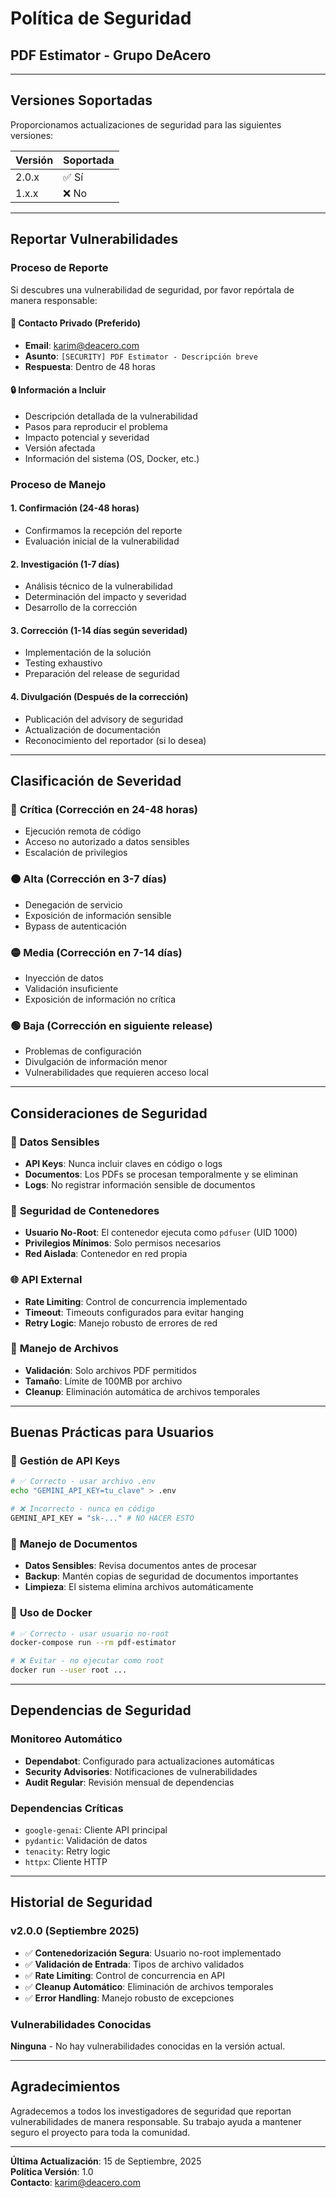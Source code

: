 # Política de Seguridad
## PDF Estimator - Grupo DeAcero

---

## Versiones Soportadas

Proporcionamos actualizaciones de seguridad para las siguientes versiones:

| Versión | Soportada |
|---------|-----------|
| 2.0.x   | ✅ Sí     |
| 1.x.x   | ❌ No     |

---

## Reportar Vulnerabilidades

### Proceso de Reporte

Si descubres una vulnerabilidad de seguridad, por favor repórtala de manera responsable:

#### 📧 **Contacto Privado** (Preferido)
- **Email**: karim@deacero.com
- **Asunto**: `[SECURITY] PDF Estimator - Descripción breve`
- **Respuesta**: Dentro de 48 horas

#### 🔒 **Información a Incluir**
- Descripción detallada de la vulnerabilidad
- Pasos para reproducir el problema
- Impacto potencial y severidad
- Versión afectada
- Información del sistema (OS, Docker, etc.)

### Proceso de Manejo

#### 1. **Confirmación** (24-48 horas)
- Confirmamos la recepción del reporte
- Evaluación inicial de la vulnerabilidad

#### 2. **Investigación** (1-7 días)
- Análisis técnico de la vulnerabilidad
- Determinación del impacto y severidad
- Desarrollo de la corrección

#### 3. **Corrección** (1-14 días según severidad)
- Implementación de la solución
- Testing exhaustivo
- Preparación del release de seguridad

#### 4. **Divulgación** (Después de la corrección)
- Publicación del advisory de seguridad
- Actualización de documentación
- Reconocimiento del reportador (si lo desea)

---

## Clasificación de Severidad

### 🔴 **Crítica** (Corrección en 24-48 horas)
- Ejecución remota de código
- Acceso no autorizado a datos sensibles
- Escalación de privilegios

### 🟠 **Alta** (Corrección en 3-7 días)
- Denegación de servicio
- Exposición de información sensible
- Bypass de autenticación

### 🟡 **Media** (Corrección en 7-14 días)
- Inyección de datos
- Validación insuficiente
- Exposición de información no crítica

### 🟢 **Baja** (Corrección en siguiente release)
- Problemas de configuración
- Divulgación de información menor
- Vulnerabilidades que requieren acceso local

---

## Consideraciones de Seguridad

### 🔐 **Datos Sensibles**
- **API Keys**: Nunca incluir claves en código o logs
- **Documentos**: Los PDFs se procesan temporalmente y se eliminan
- **Logs**: No registrar información sensible de documentos

### 🐳 **Seguridad de Contenedores**
- **Usuario No-Root**: El contenedor ejecuta como `pdfuser` (UID 1000)
- **Privilegios Mínimos**: Solo permisos necesarios
- **Red Aislada**: Contenedor en red propia

### 🌐 **API External**
- **Rate Limiting**: Control de concurrencia implementado
- **Timeout**: Timeouts configurados para evitar hanging
- **Retry Logic**: Manejo robusto de errores de red

### 📁 **Manejo de Archivos**
- **Validación**: Solo archivos PDF permitidos
- **Tamaño**: Límite de 100MB por archivo
- **Cleanup**: Eliminación automática de archivos temporales

---

## Buenas Prácticas para Usuarios

### 🔑 **Gestión de API Keys**
```bash
# ✅ Correcto - usar archivo .env
echo "GEMINI_API_KEY=tu_clave" > .env

# ❌ Incorrecto - nunca en código
GEMINI_API_KEY = "sk-..." # NO HACER ESTO
```

### 📄 **Manejo de Documentos**
- **Datos Sensibles**: Revisa documentos antes de procesar
- **Backup**: Mantén copias de seguridad de documentos importantes
- **Limpieza**: El sistema elimina archivos automáticamente

### 🐳 **Uso de Docker**
```bash
# ✅ Correcto - usar usuario no-root
docker-compose run --rm pdf-estimator

# ❌ Evitar - no ejecutar como root
docker run --user root ...
```

---

## Dependencias de Seguridad

### Monitoreo Automático
- **Dependabot**: Configurado para actualizaciones automáticas
- **Security Advisories**: Notificaciones de vulnerabilidades
- **Audit Regular**: Revisión mensual de dependencias

### Dependencias Críticas
- `google-genai`: Cliente API principal
- `pydantic`: Validación de datos
- `tenacity`: Retry logic
- `httpx`: Cliente HTTP

---

## Historial de Seguridad

### v2.0.0 (Septiembre 2025)
- ✅ **Contenedorización Segura**: Usuario no-root implementado
- ✅ **Validación de Entrada**: Tipos de archivo validados
- ✅ **Rate Limiting**: Control de concurrencia en API
- ✅ **Cleanup Automático**: Eliminación de archivos temporales
- ✅ **Error Handling**: Manejo robusto de excepciones

### Vulnerabilidades Conocidas
**Ninguna** - No hay vulnerabilidades conocidas en la versión actual.

---

## Agradecimientos

Agradecemos a todos los investigadores de seguridad que reportan vulnerabilidades de manera responsable. Su trabajo ayuda a mantener seguro el proyecto para toda la comunidad.

---

**Última Actualización**: 15 de Septiembre, 2025  
**Política Versión**: 1.0  
**Contacto**: karim@deacero.com
